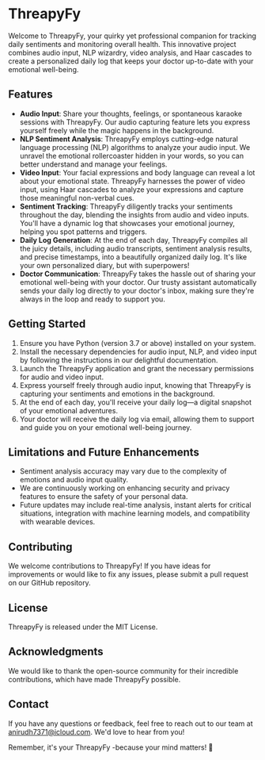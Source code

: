 # ThreapyFy


Welcome to ThreapyFy, your quirky yet professional companion for tracking daily sentiments and monitoring overall health. This innovative project combines audio input, NLP wizardry, video analysis, and Haar cascades to create a personalized daily log that keeps your doctor up-to-date with your emotional well-being.


## Features
- **Audio Input**: Share your thoughts, feelings, or spontaneous karaoke sessions with ThreapyFy. Our audio capturing feature lets you express yourself freely while the magic happens in the background.
- **NLP Sentiment Analysis**: ThreapyFy employs cutting-edge natural language processing (NLP) algorithms to analyze your audio input. We unravel the emotional rollercoaster hidden in your words, so you can better understand and manage your feelings.
- **Video Input**: Your facial expressions and body language can reveal a lot about your emotional state. ThreapyFy harnesses the power of video input, using Haar cascades to analyze your expressions and capture those meaningful non-verbal cues.
- **Sentiment Tracking**: ThreapyFy diligently tracks your sentiments throughout the day, blending the insights from audio and video inputs. You'll have a dynamic log that showcases your emotional journey, helping you spot patterns and triggers.
- **Daily Log Generation**: At the end of each day, ThreapyFy compiles all the juicy details, including audio transcripts, sentiment analysis results, and precise timestamps, into a beautifully organized daily log. It's like your own personalized diary, but with superpowers!
- **Doctor Communication**: ThreapyFy takes the hassle out of sharing your emotional well-being with your doctor. Our trusty assistant automatically sends your daily log directly to your doctor's inbox, making sure they're always in the loop and ready to support you.

## Getting Started
1. Ensure you have Python (version 3.7 or above) installed on your system.
2. Install the necessary dependencies for audio input, NLP, and video input by following the instructions in our delightful documentation.
3. Launch the ThreapyFy application and grant the necessary permissions for audio and video input.
4. Express yourself freely through audio input, knowing that ThreapyFy is capturing your sentiments and emotions in the background.
5. At the end of each day, you'll receive your daily log—a digital snapshot of your emotional adventures.
6. Your doctor will receive the daily log via email, allowing them to support and guide you on your emotional well-being journey.

## Limitations and Future Enhancements
- Sentiment analysis accuracy may vary due to the complexity of emotions and audio input quality.
- We are continuously working on enhancing security and privacy features to ensure the safety of your personal data.
- Future updates may include real-time analysis, instant alerts for critical situations, integration with machine learning models, and compatibility with wearable devices.

## Contributing
We welcome contributions to ThreapyFy! If you have ideas for improvements or would like to fix any issues, please submit a pull request on our GitHub repository.

## License
ThreapyFy is released under the MIT License.

## Acknowledgments
We would like to thank the open-source community for their incredible contributions, which have made ThreapyFy possible.

## Contact
If you have any questions or feedback, feel free to reach out to our team at anirudh7371@icloud.com. We'd love to hear from you!

Remember, it's your ThreapyFy -because your mind matters! 🌟
